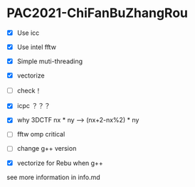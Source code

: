 # PAC2021-ChiFanBuZhangRou

- [x] Use icc
- [x] Use intel fftw
- [x] Simple muti-threading
- [x] vectorize
- [ ] check！
- [x] icpc ？？？
- [x] why 3DCTF nx * ny --> (nx+2-nx%2) * ny
- [ ] fftw omp critical
- [ ] change g++ version
- [x] vectorize for Rebu when g++



see more information in info.md

